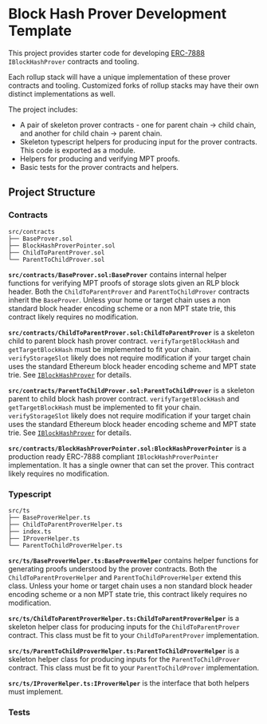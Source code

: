 # Block Hash Prover Development Template

This project provides starter code for developing [ERC-7888](https://github.com/ethereum/ERCs/pull/897) `IBlockHashProver` contracts and tooling.

Each rollup stack will have a unique implementation of these prover contracts and tooling. Customized forks of rollup stacks may have their own distinct implementations as well.

The project includes:

- A pair of skeleton prover contracts - one for parent chain -> child chain, and another for child chain -> parent chain.
- Skeleton typescript helpers for producing input for the prover contracts. This code is exported as a module.
- Helpers for producing and verifying MPT proofs.
- Basic tests for the prover contracts and helpers.

## Project Structure

### Contracts

```
src/contracts
├── BaseProver.sol
├── BlockHashProverPointer.sol
├── ChildToParentProver.sol
└── ParentToChildProver.sol
```

**`src/contracts/BaseProver.sol:BaseProver`** contains internal helper functions for verifying MPT proofs of storage slots given an RLP block header. Both the `ChildToParentProver` and `ParentToChildProver` contracts inherit the `BaseProver`. Unless your home or target chain uses a non standard block header encoding scheme or a non MPT state trie, this contract likely requires no modification.

**`src/contracts/ChildToParentProver.sol:ChildToParentProver`** is a skeleton child to parent block hash prover contract. `verifyTargetBlockHash` and `getTargetBlockHash` must be implemented to fit your chain. `verifyStorageSlot` likely does not require modification if your target chain uses the standard Ethereum block header encoding scheme and MPT state trie. See [`IBlockHashProver`](https://github.com/OffchainLabs/broadcast-erc/blob/main/contracts/standard/interfaces/IBlockHashProver.sol) for details.

**`src/contracts/ParentToChildProver.sol:ParentToChildProver`** is a skeleton parent to child block hash prover contract. `verifyTargetBlockHash` and `getTargetBlockHash` must be implemented to fit your chain. `verifyStorageSlot` likely does not require modification if your target chain uses the standard Ethereum block header encoding scheme and MPT state trie. See [`IBlockHashProver`](https://github.com/OffchainLabs/broadcast-erc/blob/main/contracts/standard/interfaces/IBlockHashProver.sol) for details.

**`src/contracts/BlockHashProverPointer.sol:BlockHashProverPointer`** is a production ready ERC-7888 compliant `IBlockHashProverPointer` implementation. It has a single owner that can set the prover. This contract likely requires no modification.

### Typescript

```
src/ts
├── BaseProverHelper.ts
├── ChildToParentProverHelper.ts
├── index.ts
├── IProverHelper.ts
└── ParentToChildProverHelper.ts
```

**`src/ts/BaseProverHelper.ts:BaseProverHelper`** contains helper functions for generating proofs understood by the prover contracts. Both the `ChildToParentProverHelper` and `ParentToChildProverHelper` extend this class. Unless your home or target chain uses a non standard block header encoding scheme or a non MPT state trie, this contract likely requires no modification.

**`src/ts/ChildToParentProverHelper.ts:ChildToParentProverHelper`** is a skeleton helper class for producing inputs for the `ChildToParentProver` contract. This class must be fit to your `ChildToParentProver` implementation.

**`src/ts/ParentToChildProverHelper.ts:ParentToChildProverHelper`** is a skeleton helper class for producing inputs for the `ParentToChildProver` contract. This class must be fit to your `ParentToChildProver` implementation.

**`src/ts/IProverHelper.ts:IProverHelper`** is the interface that both helpers must implement.

### Tests

